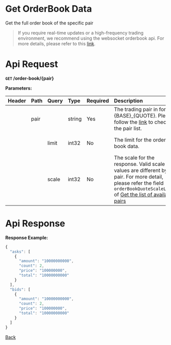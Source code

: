 # Get OrderBook Data
Get the full order book of the specific pair

> If you require real-time updates or a high-frequency trading environment, we recommend using the websocket orderbook api. For more details, please refer to this [link](../../../ws/public/order_book_stream.md).

# Api Request

**`GET` /order-book/{pair}**

**Parameters:**

| Header | Path | Query | Type   | Required | Description | Default | Range | Example |
| :----- | :--- | :---- | :----- | :------- | :--------------------------------------------------------------------------------------------------------------------------- | :------ | :---- | :-------- |
|        | pair |       | string | Yes      | The trading pair in format {BASE}_{QUOTE}. Please follow the [link](https://www.bitopro.com/fees) to check the pair list.|  | | bito\_eth |
|        |      | limit | int32  | No       | The limit for the order book data.  | 5  | 1, 5, 10, 20, 30, 50 | 1         |
|        |      | scale | int32  | No       | The scale for the response. Valid scale values are different by pair. For more detail, please refer the field `orderBookQuoteScaleLevel` of [Get the list of available pairs](https://api.bitopro.com/v3/provisioning/trading-pairs) | 0       | [Get the list of available pairs](https://api.bitopro.com/v3/provisioning/trading-pairs) | 1         |

# Api Response

**Response Example:**
```javascript
{
  "asks": [
    {
      "amount": "10000000000",
      "count": 2,
      "price": "100000000",
      "total": "10000000000"
    }
  ],
  "bids": [
    {
      "amount": "10000000000",
      "count": 2,
      "price": "100000000",
      "total": "10000000000"
    }
  ]
}
```
[Back](../summary.md)